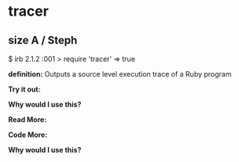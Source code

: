 # tracer

## size A / Steph

$ irb
2.1.2 :001 > require 'tracer'
 => true  

**definition:**
Outputs a source level execution trace of a Ruby program

**Try it out:**


**Why would I use this?**


**Read More:**


**Code More:**


**Why would I use this?**
